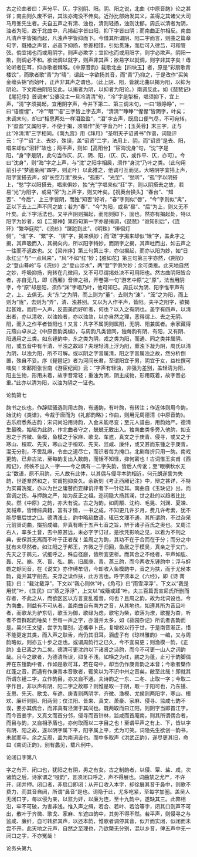 <!-- { "loadSidebar": true } -->
古之论曲者曰：声分平、仄，字别阴、阳。阴、阳之说，北曲《中原音韵》论之甚详；南曲则久废不讲，其法亦淹没不传矣。近孙比部始发其义，盖得之其诸父大司马月峯先生者。夫自五声之有清、浊也，清则轻扬，浊则沈郁。周氏以清者为阴，浊者为阳，故于北曲中，凡揭起字皆曰阳，抑下字皆曰阴；而南曲正尔相反。南曲凡清声字皆揭而起，凡浊声字皆抑而下。今借其所谓阴、阳二字而言，则曲之篇章句字，既播之声音，必高下抑扬，参差相错，引始贯珠，而后可入律吕，可和管弦。倘宜揭也而或用阴字，则声必欺字；宜抑也而或用阳字，则字必欺声。阴阳一欺，则调必不和。欲诎调以就字，则声非其声；欲易字以就调，则字非其字矣！毋论听者迕耳，抑亦歌者棘喉。《中原音韵》载歌北曲【四块玉】者，原是“彩扇歌青楼饮”，而歌者歌“青”为“晴”，谓此一字欲扬其音，而“青”乃抑之，于是改作“买笑金缠头锦”而始叶，正声非其声之谓也。（此上阴、阳，皆就北曲以揭为阳，以抑为阴论。下文南曲阴阳反此，以揭者为阴，以抑者为阳论。）南调反此，如《琵琶记》【尾犯序】首调末“公婆没主一旦冷清清”句，“冷”字是掣板，唱须抑下，宜上声，“清”字须揭起，宜用阴字声，今并下第二、第三调末句，一曰“眼睁睁”，一曰“语惺惺”，“冷”“眼”“语”三字皆上字去声，“清清”“睁睁”“惺惺”皆阴字，叶矣；末调末句，却曰“相思两处一样泪盈盈”，“泪”字去声，既启口便气尽，不可宛转，下“盈盈”又属阳字，不便于揭，须唱作“英”字音乃叶；【玉芙蓉】末三字，正与此“冷清清”三字相同。《南九宫》用《拜月》“圣明天子诏贤书”作谱，词隐评云：“子”“诏”上、去妙，殊误，盖“诏贤”二字，法用上、阴，而“诏贤”是去、阳，唱来却似“沼轩”故也；两平声，则如【高阳台】“宦海沈身”句，“沈”字是阳，“身”字是阴，此句当作仄、仄、阴、阳，（仄、仄，或作平、仄，亦可）。今曰“沈身”，则“海”字之上声，与“沈”之阳字相戾，须作“身沈”乃叶之类。（此句用前引子“梦遶亲闱”四字，则正叶）以此推之，他调可互而见。大略阴字宜搭上声，阳字宜搭去声，如“长空万里”换头，“孤影”、“光茔”、“愁听”，“孤”字以阴搭上，“愁”字以阳搭去，唱来俱妙，独“光”字唱来似“狂”字，则以阴搭去之故，若易“光”为阳字，或易“茔”为上声字，则又叶矣。【祝英台换头】“春台”、“知否”、“今后”，上三字皆阴，而独“知否”好听，“春”字则似“唇”，“今”字则似“禽”，正以下去上二声不同之故；若为“春”、“今”为阳，或易“昼”、“后”为上，则又无不叶矣。此下字活法也。又平声阴则揭起，而阳则抑下，固也，然亦有揭起处，特以阳字为妙者，如【二郎神】第四句第一字亦是揭调，《琵琶》“谁知别后”，《连环》“繁华庭院”、《浣纱》“蹉跎到此”、《明珠》“徘徊灯侧”，“谁”字、“繁”字、“徘”字，揭来俱妙；而“蹉”字揭来却似“矬”字，盖此字之揭，其声吸而入，其揭向内，所以阳字特妙，而阴字之揭，其声吐而出，如去声之一往而不返故也。又【梁州序】第三句第三字，亦似揭起，而亦以阳为妙，如“日永红尘”与“一点风来”，“风”不如“红”妙；【胜如花】第三句第三字亦然，《荆钗》之“登山蓦岭”与《浣纱》之“登山涉水”，两“登”字俱欠妙；余可类推。此天地自然之妙，呼吸抑扬，宛转在几微间，又不可尽谓揭处决不可用阳也。然古曲阴阳皆合者，亦自无几，即《西厢》音律之祖，开卷第一句“游艺中原”之“原”，法当用阴字，今“原”却是阳，须作“渊”字唱乃叶，他可知已。周氏以为阴、阳字惟平声有之，上、去俱无。夫“东”之为阴，而上则为“董”，去则为“涷”，“笼”之为阳，而上则为“陇”，去则为“弄”，清、浊甚别。又以为入作平声，皆阳。夫平之阳字，欲揭起甚难，而用一入声，反圆美而好听者，何也？以入之有阴也。盖字有四声，以清出者，亦以清收，以浊始者，亦以浊敛，以亦自然之理，恶得谓上、去之无阴、阳，而入之作平者皆阳也！又言：凡字不属阴则属阳，无阴、阳兼属者。余家藏得元燕山卓从之《中原音韵类编》，与周韵凡类皆同，独每韵有阴、有阳，又有阴、阳通用之三类。如东锺韵中，东之类为阴，戎之类为阳，而通、同之类并属阴、阳，或五音中有半清、半浊之故耶？夫理轻清上浮为阳，重浊下凝为阴，周氏以清为阴，以浊为阳，所不可解。或以阴之字音属清，阳之字音属浊之故，然分析倒置，殊自不妥。序《琵琶记》者为河间长君，至谓阳宜于男，阴宜于女，益杜撰可嗤矣！宋鄱阳张世南《游宦纪闻》云：“字声有轻浊，非强为差别，盖轻清为阳，阳主生物，形用未着，故字音常轻；重浊为阴，阴主成物，形用既着，故字音必重。”此亦以清为阳，以浊为阴之一证也。

论韵第七

韵书之伙也，作辞赋骚选则用古韵，有通韵，有叶韵，有转注；作近体则用今韵，始沈约《类谱》，今裁于唐而为《礼部韵略》；作曲，则用元周德清《中原音韵》。古乐府悉系古韵；宋词尚沿用诗韵，入金未能尽变；至元人谱曲，用韵始严。德清生最晚，始辑为此韵，作北曲者守之，兢兢无敢出入。独南曲类多旁入他韵，如支思之于齐微、鱼模，鱼模之于家麻、歌戈、车遮，真文之于庚青、侵寻，或又之于寒山、桓欢、先天，寒山之于桓欢、先天、监咸、廉纤，或又甚而东锺之于庚青，混无分别，不啻乱麻，令曲之道尽亡，而识者每为掩口。北剧每折只用一韵。南戏更韵，已非古法，至每韵复出入数韵，而恬不知怪，抑何窘也！古词惟王实甫《西厢记》，终帙不出入一字——今之偶有一二字失韵，皆后人传讹；至“眼横秋水无尘”数语，原不用韵，元人故有此体，以其偶与侵寻本韵相近，何元朗遂訾为失韵，世遂羣然和之，实甫抱抑良久。余新刻《考正西厢记注》中，辩之甚详，不特为实甫洗冤，亦以为世之庸瞽而妄肆讥评者下一针砭耳。南曲自《玉玦记》出，而宫调之饬，与押韵之严，始为反正之祖。迩词隐大扬其澜，世之赴的以趋者比比矣。然《中原》之韵，亦大有说。古之为韵，如周颙、沈约、毛晃、刘渊、夏竦、吴棫辈，皆博综典籍，富有才情，一书之成，不知更几许岁月，费几许考索，犹不能尽惬后世之口。德清浅士，韵中略疏数语，辄已文理不通，其所谓韵，不过杂采元前贤词曲，掇拾成编，非真有晰于五声七音之旨，辨于诸子百氏之奥也。又周江右人，率多土音，去中原甚远，未必字字订过，是欲凭影响之见，以着为不刊之典，安保其无离而不叶于正者哉！盖周之为韵，其功不在于合而在于分；而分之中犹有未尽然者。如江阳之于邦王，齐微之于归回，鱼居之于模吴，真亲之于文门，先天之于鹃元，试细呼之，殊自径庭，皆所宜更析。而其合之不经者，平声如肱、轰、兄、崩、烹、盲、弘、鹏，旧属庚、青、蒸三韵，而今两收东锺韵中；浮与蜉蝣之蜉同音，在《说文》亦作缚牟切，今却收入鱼模韵中，音之为扶，而于尤侯本韵，竟并其字削去。夫浮之读作扶，此方言也。呼字须本之《六经》，即《诗 菁莪》曰：“载沈载浮”，下文以“我心则休”叶，《角弓》曰“雨雪浮浮”，下文以“我是用忧”叶，《生民》曰“蒸之浮浮”，上文以“或簸或蹂”叶。夫三百篇吾宣尼氏所删而存者，不此之从，而欲区区以方言变乱雅音，何也？且周之韵，故为北词设也，今为南曲，则益有不可从者。盖南曲自有南方之音，从其地也，如遵其所为音且叶者，而歌龙为驴东切，歌玉为御，歌绿为虑，歌宅为柴，歌落为潦，歌握为杳，听者不啻群起而唾矣！至每一声之字，亦漫并太多，如《菽园杂记》所讥者各韵而是。吴兴王文璧，尝字为厘别，近欈李卜氏，复增校以行于世，于是南音渐正，惜不能更定其类，而入声之鴃舌，尚仍其旧耳。涵虚子有《琼林雅韵》一编，又与周韵略似，则亦五十步之走也。或谓周韵行之已久，今不宜易更；则渔模一韵，《正韵》业已离之为二矣。德清可更沈约以下诸贤之诗韵，而今不可更一山人之词韵哉。且今之歌者，为德清所误，抑复不浅，如横之为红，鹏之为蓬，止可于韵脚偶押在东锺韵中者，作如是歌可耳，若在句中，却当仍作庚青韵之本音；今歌者槩作红蓬之音，而遇有作庚青本音歌者，辄笑以为不识中州之音矣，敝至此哉！即就其所谓东锺二字，立作韵目，亦又自不通。夫诗韵之一东、二冬、止取一字；今取二字作目，非以声有阴、阳二字之故耶？则惟是取一于阴，取一于阳可也，乃东锺、支思、先天、歌戈、车遮、庚青则两阴字，齐微、渔模、尤侯则两阳字，寒山、桓欢、廉纤则阴、阳两倒；仅江阳、皆来、真文、萧豪、家麻、侵寻、监咸七韵不误，要亦其偶合，而非真有泾渭于其间也。既两取而曰江阳，则阴字当即首江字，而今首姜字，又真文而首分邻，侵寻而首针林，监咸而首庵南，则其所谓偶合者，而目与韵，又自相矛盾也，亦何取而以二字目之也！至谓平声之有上、下，皆以字有阴、阳之故，遂以阴字属下平，阳字属上平，尤为可笑。词隐先生欲创一韵书，未就而卒。余之反周，盖为南词设也。而中多取声《洪武正韵》，遂尽更其旧，命曰《南词正韵》，别有蠡见，载凡例中。

论闭口字第八

字之有开、闭口也，犹阳之有阴，男之有女。古之制韵者，以侵、覃、盐、咸，次诸韵之后，诗家谓之“哑韵”，言须闭口呼之，声不得展也。词曲禁之尤严，不许开、闭并押。闭口者，非启口即闭；从开口收入本字，却徐展其音于鼻中，则歌不费力，而其音自闭，所谓“鼻音”是也。词隐于此，尤多吃紧，至每字加圈。盖吴人无闭口字，每以侵为亲，以监为奸，以廉为连，至十九韵中，遂缺其三。此弊相沿，牢不可破，为害非浅。惟入声之缉，若合、若叶、若洽等字，闭其口则声不可出，散叶于齐微、歌戈、家麻、车遮四韵中，其势不得不然。若平声，则侵寻之与监咸、廉纤，自可转辟其声，以还本韵，惟歌者调停其音，似开而实闭，似闭而未尝不开。此天地之元声，自然之至理也，乃欲槩无分别，混以乡音，俾五声中无一闭口之字，不亦冤哉！

论务头第九

